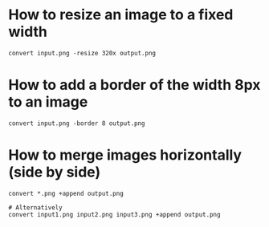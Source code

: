 # How to resize an image to a fixed width
```shell
convert input.png -resize 320x output.png
```

# How to add a border of the width 8px to an image
```shell
convert input.png -border 8 output.png
```

# How to merge images horizontally (side by side)
```shell
convert *.png +append output.png

# Alternatively
convert input1.png input2.png input3.png +append output.png
```
